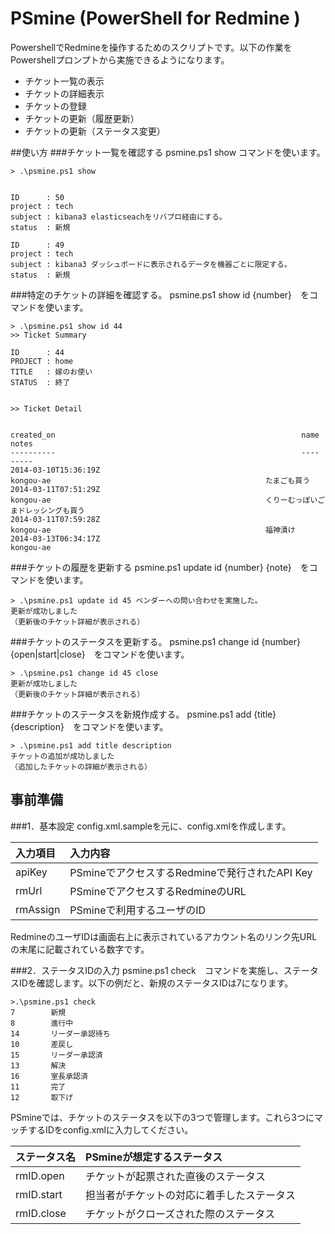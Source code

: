 # PSmine (PowerShell for Redmine )
PowershellでRedmineを操作するためのスクリプトです。以下の作業をPowershellプロンプトから実施できるようになります。  
- チケット一覧の表示  
- チケットの詳細表示  
- チケットの登録  
- チケットの更新（履歴更新）  
- チケットの更新（ステータス変更）     

##使い方
###チケット一覧を確認する
psmine.ps1 show コマンドを使います。  

	> .\psmine.ps1 show
	
	
	ID      : 50
	project : tech
	subject : kibana3 elasticseachをリバプロ経由にする。
	status  : 新規

	ID      : 49
	project : tech
	subject : kibana3 ダッシュボードに表示されるデータを機器ごとに限定する。
	status  : 新規

###特定のチケットの詳細を確認する。
psmine.ps1 show id {number}　をコマンドを使います。  

	> .\psmine.ps1 show id 44
	>> Ticket Summary

	ID      : 44
	PROJECT : home
	TITLE   : 嫁のお使い
	STATUS  : 終了	
	
	
	>> Ticket Detail
	
	
	created_on                                                       name                                                     notes                                                          
	----------                                                       ----                                                     -----                                                          
	2014-03-10T15:36:19Z                                             kongou-ae                                                たまごも買う                                                         
	2014-03-11T07:51:29Z                                             kongou-ae                                                くりーむっぽいごまドレッシングも買う                                             
	2014-03-11T07:59:28Z                                             kongou-ae                                                福神漬け                                                           
	2014-03-13T06:34:17Z                                             kongou-ae                                                             
###チケットの履歴を更新する
psmine.ps1 update id {number} {note}　をコマンドを使います。  

	> .\psmine.ps1 update id 45 ベンダーへの問い合わせを実施した。
	更新が成功しました
	（更新後のチケット詳細が表示される）

###チケットのステータスを更新する。
psmine.ps1 change id {number} {open|start|close}　をコマンドを使います。  

	> .\psmine.ps1 change id 45 close
	更新が成功しました
	（更新後のチケット詳細が表示される）

###チケットのステータスを新規作成する。
psmine.ps1 add {title} {description}　をコマンドを使います。  

	> .\psmine.ps1 add title description
	チケットの追加が成功しました
	（追加したチケットの詳細が表示される）	

## 事前準備
###1．基本設定
config.xml.sampleを元に、config.xmlを作成します。  

入力項目|入力内容
:-----|:-----
apiKey|PSmineでアクセスするRedmineで発行されたAPI Key
rmUrl | PSmineでアクセスするRedmineのURL
rmAssign | PSmineで利用するユーザのID

RedmineのユーザIDは画面右上に表示されているアカウント名のリンク先URLの末尾に記載されている数字です。

###2．ステータスIDの入力
psmine.ps1 check　コマンドを実施し、ステータスIDを確認します。以下の例だと、新規のステータスIDは7になります。

	>.\psmine.ps1 check
	7        新規
	8        進行中
	14       リーダー承認待ち
	10       差戻し
	15       リーダー承認済
	13       解決
	16       室長承認済
	11       完了
	12       取下げ

PSmineでは、チケットのステータスを以下の3つで管理します。これら3つにマッチするIDをconfig.xmlに入力してください。

ステータス名|PSmineが想定するステータス
:-----|:-----
rmID.open|チケットが起票された直後のステータス
rmID.start|担当者がチケットの対応に着手したステータス
rmID.close|チケットがクローズされた際のステータス
